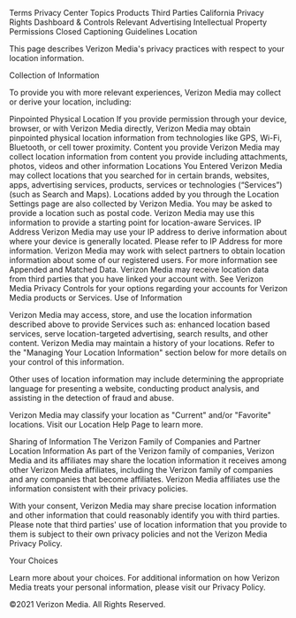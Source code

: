Terms
Privacy Center
Topics
Products
Third Parties
California Privacy Rights
Dashboard & Controls
Relevant Advertising
Intellectual Property
Permissions
Closed Captioning
Guidelines
Location

This page describes Verizon Media's privacy practices with respect to your location information.

Collection of Information

To provide you with more relevant experiences, Verizon Media may collect or derive your location, including:

Pinpointed Physical Location
If you provide permission through your device, browser, or with Verizon Media directly, Verizon Media may obtain pinpointed physical location information from technologies like GPS, Wi-Fi, Bluetooth, or cell tower proximity.
Content you provide
Verizon Media may collect location information from content you provide including attachments, photos, videos and other information
Locations You Entered
Verizon Media may collect locations that you searched for in certain brands, websites, apps, advertising services, products, services or technologies (“Services”) (such as Search and Maps).
Locations added by you through the Location Settings page are also collected by Verizon Media.
You may be asked to provide a location such as postal code. Verizon Media may use this information to provide a starting point for location-aware Services.
IP Address
Verizon Media may use your IP address to derive information about where your device is generally located. Please refer to IP Address for more information.
Verizon Media may work with select partners to obtain location information about some of our registered users. For more information see Appended and Matched Data.
Verizon Media may receive location data from third parties that you have linked your account with. See Verizon Media Privacy Controls for your options regarding your accounts for Verizon Media products or Services.
Use of Information

Verizon Media may access, store, and use the location information described above to provide Services such as: enhanced location based services, serve location-targeted advertising, search results, and other content. Verizon Media may maintain a history of your locations. Refer to the "Managing Your Location Information" section below for more details on your control of this information.

Other uses of location information may include determining the appropriate language for presenting a website, conducting product analysis, and assisting in the detection of fraud and abuse.

Verizon Media may classify your location as "Current" and/or "Favorite" locations. Visit our Location Help Page to learn more.

Sharing of Information
The Verizon Family of Companies and Partner Location Information
As part of the Verizon family of companies, Verizon Media and its affiliates may share the location information it receives among other Verizon Media affiliates, including the Verizon family of companies and any companies that become affiliates. Verizon Media affiliates use the information consistent with their privacy policies.

With your consent, Verizon Media may share precise location information and other information that could reasonably identify you with third parties. Please note that third parties' use of location information that you provide to them is subject to their own privacy policies and not the Verizon Media Privacy Policy.

Your Choices

Learn more about your choices.
For additional information on how Verizon Media treats your personal information, please visit our Privacy Policy.

©2021 Verizon Media. All Rights Reserved.